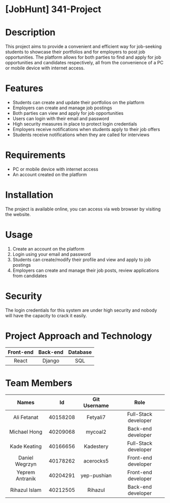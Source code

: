 # [JobHunt] 341-Project
# Description
This project aims to provide a convenient and efficient way for job-seeking students to showcase their portfolios and for employers to post job opportunities. The platform allows for both parties to find and apply for job opportunities and candidates respectively, all from the convenience of a PC or mobile device with internet access.

# Features
- Students can create and update their portfolios on the platform
- Employers can create and manage job postings
- Both parties can view and apply for job opportunities
- Users can login with their email and password
- High security measures in place to protect login credentials
- Employers receive notifications when students apply to their job offers
- Students receive notifications when they are called for interviews

# Requirements
- PC or mobile device with internet access
- An account created on the platform

# Installation
The project is available online, you can access via web browser by visiting the website.

# Usage
1. Create an account on the platform
2. Login using your email and password
3. Students can create/modify their profile and view and apply to job postings
4. Employers can create and manage their job posts, review applications from candidates

# Security
The login credentials for this system are under high security and nobody will have the capacity to crack it easily.

# Project Approach and Technology
| Front-end | Back-end | Database |
| :-: | :-: | :-: |
|React|Django|SQL|

# Team Members
| Names | Id | Git Username | Role |
| :-: | :-: | :-: | :-: |
|Ali Fetanat|40158208|Fetyali7|Full-Stack developer|
|Michael Hong|40209068|mycoal2|Back-end developer|
|Kade Keating|40166656|Kadestery|Full-Stack developer|
|Daniel Wegrzyn|40178262|acerocks5|Front-end developer|
|Yeprem Antranik|40204291|yep-pushian|Front-end developer|
|Rihazul Islam|40212505|Rihazul|Back-end developer|